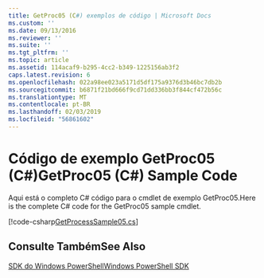 ```yaml
---
title: GetProc05 (C#) exemplos de código | Microsoft Docs
ms.custom: ''
ms.date: 09/13/2016
ms.reviewer: ''
ms.suite: ''
ms.tgt_pltfrm: ''
ms.topic: article
ms.assetid: 114acaf9-b295-4cc2-b349-1225156ab3f2
caps.latest.revision: 6
ms.openlocfilehash: 022a98ee023a5171d5df175a9376d3b46bc7db2b
ms.sourcegitcommit: b6871f21bd666f9cd71dd336bb3f844cf472b56c
ms.translationtype: MT
ms.contentlocale: pt-BR
ms.lasthandoff: 02/03/2019
ms.locfileid: "56861602"
---
```

# <a name="getproc05-c-sample-code"></a><span data-ttu-id="44550-102">Código de exemplo GetProc05 (C#)</span><span class="sxs-lookup"><span data-stu-id="44550-102">GetProc05 (C#) Sample Code</span></span>

<span data-ttu-id="44550-103">Aqui está o completo C# código para o cmdlet de exemplo GetProc05.</span><span class="sxs-lookup"><span data-stu-id="44550-103">Here is the complete C# code for the GetProc05 sample cmdlet.</span></span>

[!code-csharp[GetProcessSample05.cs](../../powershell-sdk-samples/SDK-2.0/csharp/GetProcessSample05/GetProcessSample05.cs#L11-L411 "GetProcessSample05.cs")]

## <a name="see-also"></a><span data-ttu-id="44550-104">Consulte Também</span><span class="sxs-lookup"><span data-stu-id="44550-104">See Also</span></span>

[<span data-ttu-id="44550-105">SDK do Windows PowerShell</span><span class="sxs-lookup"><span data-stu-id="44550-105">Windows PowerShell SDK</span></span>](../windows-powershell-reference.md)